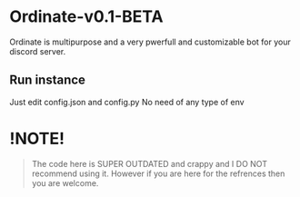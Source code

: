 # Ordinate-v0.1-BETA
Ordinate is multipurpose and a very pwerfull and customizable bot for your discord server.

## Run instance
Just edit config.json and config.py
No need of any type of env

# !NOTE!
> The code here is SUPER OUTDATED and crappy and I DO NOT recommend using it. However if you are here for the refrences then you are welcome.
